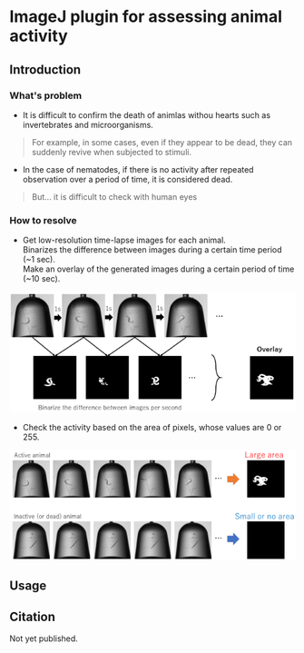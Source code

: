 # ImageJ plugin for assessing animal activity

## Introduction
### What's problem
- It is difficult to confirm the death of animlas withou hearts such as invertebrates and microorganisms.  
> For example, in some cases, even if they appear to be dead, they can suddenly revive when subjected to stimuli.  

- In the case of nematodes, if there is no activity after repeated observation over a period of time, it is considered dead.  
> But... it is difficult to check with human eyes

### How to resolve
- Get low-resolution time-lapse images for each animal.  
 Binarizes the difference between images during a certain time period (~1 sec).  
 Make an overlay of the generated images during a certain period of time (~10 sec).
  
![](./img/img_diff.png)

  
- Check the activity based on the area of pixels, whose values are 0 or 255.
  
![](./img/activity_check.png)

## Usage




## Citation
Not yet published.
